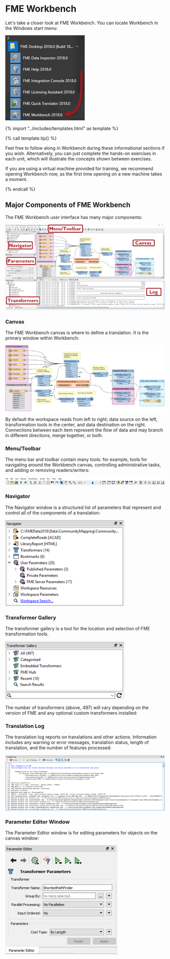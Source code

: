 # FME Workbench

Let's take a closer look at FME Workbench. You can locate Workbench in the Windows start menu:

![](./Images/Img1.005.StartingWorkbench.png)

{% import "../includes/templates.html" as template %}

{% call template.tip() %}

<p>Feel free to follow along in Workbench during these informational sections if you wish. Alternatively, you can just complete the hands-on exercises in each unit, which will illustrate the concepts shown between exercises.</p>

<p>If you are using a virtual machine provided for training, we recommend opening Workbench now, as the first time opening on a new machine takes a moment.</p>

{% endcall %}

## Major Components of FME Workbench ##

The FME Workbench user interface has many major components:

![](./Images/Img1.006.WorkbenchInterface.png)

### Canvas ###

The FME Workbench canvas is where to define a translation. It is the primary window within Workbench:

![](./Images/Img1.007.WorkbenchCanvas.png)

By default the workspace reads from left to right; data source on the left, transformation tools in the center, and data destination on the right. Connections between each item represent the flow of data and may branch in different directions, merge together, or both.

### Menu/Toolbar ###

The menu bar and toolbar contain many tools: for example, tools for navigating around the Workbench canvas, controlling administrative tasks, and adding or removing readers/writers:

![](./Images/Img1.008.WorkbenchInterfaceMenuToolbar.png)

### Navigator ###

The Navigator window is a structured list of parameters that represent and control all of the components of a translation:

![](./Images/Img1.009.WorkbenchNavigator.png)

### Transformer Gallery ###

The transformer gallery is a tool for the location and selection of FME transformation tools.

![](./Images/Img1.010.WorkbenchGallery.png)

The number of transformers (above, 497) will vary depending on the version of FME and any optional custom transformers installed:

### Translation Log ###

The translation log reports on translations and other actions. Information includes any warning or error messages, translation status, length of translation, and the number of features processed:

![](./Images/Img1.011.WorkbenchLog.png)

### Parameter Editor Window ###

The Parameter Editor window is for editing parameters for objects on the canvas window:

![](./Images/Img1.013.ParameterEditor.png)
